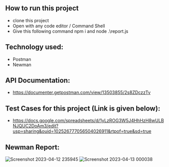 ## How to run this project
+ clone this project
+ Open with any code editor / Command Shell
+ Give this following command npm i and node .\report.js
## Technology used:
+ Postman
+ Newman
## API Documentation:
+ https://documenter.getpostman.com/view/13503855/2s8ZDczzTv
## Test Cases for this project (Link is given below):
+ https://docs.google.com/spreadsheets/d/1yLzROG3W5J4HhHzH8wULBNJQUC2DoAm3/edit?usp=sharing&ouid=102526777056504026911&rtpof=true&sd=true
## Newman Report:
![Screenshot 2023-04-12 235945](https://user-images.githubusercontent.com/96931448/231544650-a5cd3157-2e4f-4913-8833-0e6d6e3cc28e.png)
![Screenshot 2023-04-13 000038](https://user-images.githubusercontent.com/96931448/231544673-26357846-ba1a-49ff-a3ba-8a1191ac57f1.png)
